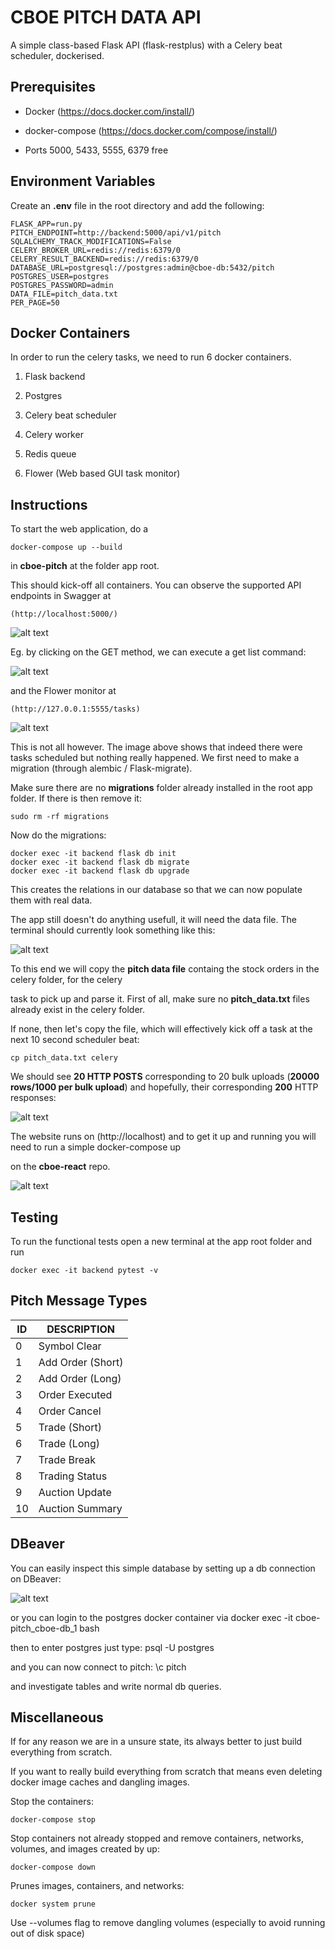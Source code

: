 # CBOE PITCH DATA API
A simple class-based Flask API (flask-restplus) with a Celery beat scheduler, dockerised.


Prerequisites
-------------
* Docker (https://docs.docker.com/install/)

* docker-compose (https://docs.docker.com/compose/install/)

* Ports 5000, 5433, 5555, 6379 free

Environment Variables
---------------------

Create an **.env** file in the root directory and add the following:

    FLASK_APP=run.py
    PITCH_ENDPOINT=http://backend:5000/api/v1/pitch
    SQLALCHEMY_TRACK_MODIFICATIONS=False
    CELERY_BROKER_URL=redis://redis:6379/0
    CELERY_RESULT_BACKEND=redis://redis:6379/0
    DATABASE_URL=postgresql://postgres:admin@cboe-db:5432/pitch
    POSTGRES_USER=postgres
    POSTGRES_PASSWORD=admin
    DATA_FILE=pitch_data.txt
    PER_PAGE=50


Docker Containers
-----------------

In order to run the celery tasks, we need to run 6 docker containers.

1. Flask backend

2. Postgres

3. Celery beat scheduler

4. Celery worker

5. Redis queue

6. Flower (Web based GUI task monitor)


Instructions
------------

To start the web application, do a

    docker-compose up --build
    
in **cboe-pitch** at the folder app root.
    
This should kick-off all containers. You can observe the supported API endpoints in Swagger at

    (http://localhost:5000/)
    
![alt text](images/swagger1.png)

Eg. by clicking on the GET method, we can execute a get list command:

![alt text](images/swagger2-post.png)

and the Flower monitor at 

    (http://127.0.0.1:5555/tasks)
    
![alt text](images/flower.png)

This is not all however. The image above shows that indeed there were tasks scheduled but nothing really happened. We first need to make a migration (through alembic / Flask-migrate).

Make sure there are no **migrations** folder already installed in the root app folder. If there is then remove it: 

    sudo rm -rf migrations

Now do the migrations:

    docker exec -it backend flask db init
    docker exec -it backend flask db migrate
    docker exec -it backend flask db upgrade

This creates the relations in our database so that we can now populate them with real data. 

The app still doesn't do anything usefull, it will need the data file. The terminal should currently look something like this:


![alt text](images/term-no-tasks.png)


To this end we will copy the **pitch data file** containg the stock orders in the celery folder, for the celery

task to pick up and parse it. First of all, make sure no **pitch_data.txt** files already exist in the celery folder.

If none, then let's copy the file, which will effectively kick off a task at the next 10 second scheduler beat:
    
    cp pitch_data.txt celery
    
We should see **20 HTTP POSTS** corresponding to 20 bulk uploads (**20000 rows/1000 per bulk upload**) and hopefully, their corresponding **200** HTTP responses:

![alt text](images/term-with-tasks.png)

The website runs on (http://localhost) and to get it up and running you will need 
to run a simple 
    docker-compose up

on the **cboe-react** repo.

![alt text](images/cboe-website.png)

Testing
-------

To run the functional tests open a new terminal at the app root folder and run

    docker exec -it backend pytest -v

Pitch Message Types
-------------------

ID  |  DESCRIPTION
----|-------------
0	|  Symbol Clear
1	|  Add Order (Short)
2	|  Add Order (Long)
3	|  Order Executed
4	|  Order Cancel
5	|  Trade (Short)
6	|  Trade (Long)
7	|  Trade Break
8	|  Trading Status
9	|  Auction Update
10	|  Auction Summary


DBeaver
-------

You can easily inspect this simple database by setting up a db connection on DBeaver:

![alt text](images/dbeaver-conn.png)

or you can login to the postgres docker container via
    docker exec -it cboe-pitch_cboe-db_1 bash

then to enter postgres just type:
    psql -U postgres
    
and you can now connect to pitch:
    \c pitch

and investigate tables and write normal db queries.

Miscellaneous
-------------

If for any reason we are in a unsure state, its always better to just build everything from scratch.

If you want to really build everything from scratch that means even deleting docker image caches and dangling images.

Stop the containers:

    docker-compose stop

Stop containers not already stopped and remove containers, networks, volumes, and images created by up:

    docker-compose down
    
Prunes images, containers, and networks:
    
    docker system prune
    
Use --volumes flag to remove dangling volumes (especially to avoid running out of disk space)
    
